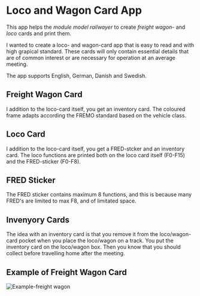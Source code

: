 # Loco and Wagon Card App
This app helps the *module model railwayer* to 
create *freight wagon*- and *loco* cards and print them. 

I wanted to create a loco- and wagon-card app that is easy to read and with high grapical standard.
These cards will only contain essential details that are of common interest or are necessary for operation at an average meeting.

The app supports English, German, Danish and Swedish. 

## Freight Wagon Card
I addition to the loco-card itself, you get an inventory card. 
The coloured frame adapts according the FREMO standard based on the vehicle class.

## Loco Card
I addition to the loco-card itself, you get a FRED-stcker and an inventory card. 
The loco functions are printed both on the loco card itself (F0-F15) and the FRED-sticker (F0-F8).

## FRED Sticker
The FRED sticker contains maximum 8 functions, and this is because many FRED's are limited to max F8,
and of limitated space. 

## Invenyory Cards
The idea with an inventory card is that you remove it from the loco/wagon-card pocket 
when you place the loco/wagon on a track.
You put the inventory card on the loco/wagon box.
Then you know that you should collect before travelling home after the meeting.

## Example of Freight Wagon Card
![Example-freight wagon](https://user-images.githubusercontent.com/3410208/139554977-e787585b-3472-4788-9cc2-5322dcb0da4a.PNG)
